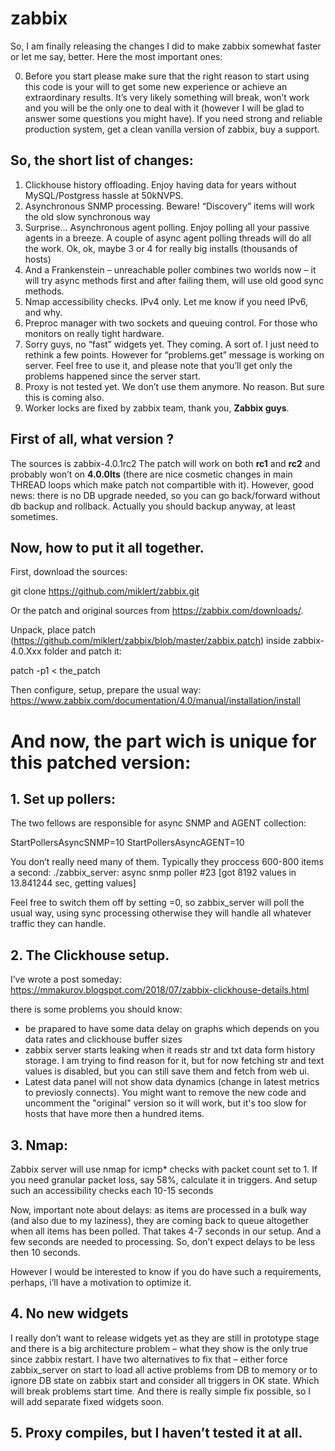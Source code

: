 # zabbix

So, I am finally releasing the changes I did to make zabbix somewhat faster or let me say, better.
Here the most important ones:

0. Before you start please make sure that the right reason to start using this code is your will to get some new experience or achieve an extraordinary results.
It’s very likely something will break, won’t work and you will be the only one to deal with it (however I will be glad to answer some questions you might have). If you need strong and reliable production system, get a clean vanilla version of zabbix, buy a support. 

## So, the short list of changes:
1. Clickhouse history offloading. Enjoy having data for years without MySQL/Postgress hassle at 50kNVPS.
2. Asynchronous SNMP processing. Beware! “Discovery” items will work the old slow synchronous way
3. Surprise… Asynchronous agent polling. Enjoy polling all your passive agents in a breeze. A couple of async agent polling threads will do all the work. Ok, ok, maybe 3 or 4 for really big installs (thousands of hosts)
4. And a Frankenstein – unreachable poller combines two worlds now – it will try async methods first and after failing them, will use old good sync methods.
5. Nmap accessibility checks. IPv4 only. Let me know if you need IPv6, and why.
6. Preproc manager with two sockets and queuing control. For those who monitors on really tight hardware.
7. Sorry guys, no “fast” widgets yet. They coming. A sort of.  I just need to rethink a few points. However for “problems.get” message is working on server. Feel free to use it, and please note that you’ll get only the problems happened since the server start.
8. Proxy is not tested yet. We don’t use them anymore. No reason. But sure this is coming also.
9. Worker locks are fixed by zabbix team, thank you, **Zabbix guys**.

## First of all, what version ? 

The sources is zabbix-4.0.1rc2
The patch will work on both **rc1** and **rc2** and probably won’t on **4.0.0lts** (there are nice cosmetic changes in main THREAD loops which make patch not compartible with it). However, good news: there is no DB upgrade needed, so you can go back/forward without db backup and rollback. Actually you should backup anyway, at least sometimes.

## Now, how to put it all together.
First, download the sources:

git clone https://github.com/miklert/zabbix.git

Or the patch and original sources from https://zabbix.com/downloads/.

Unpack, place patch (https://github.com/miklert/zabbix/blob/master/zabbix.patch) inside zabbix-4.0.Xxx folder and patch it:

patch -p1  < the_patch

Then configure, setup, prepare the usual way: https://www.zabbix.com/documentation/4.0/manual/installation/install

# And now, the part wich is unique for this patched version: 

## 1. Set up pollers:

The two fellows are responsible for async SNMP and AGENT collection:

StartPollersAsyncSNMP=10
StartPollersAsyncAGENT=10

You don’t really need many of them. Typically they proccess 600-800 items a second:
./zabbix_server: async snmp poller #23 [got 8192 values in 13.841244 sec, getting values]

Feel free to switch them off by setting =0, so zabbix_server will poll the usual way, using sync processing otherwise they will handle all whatever traffic they can handle.

## 2. The Clickhouse setup.
I’ve wrote a post someday: https://mmakurov.blogspot.com/2018/07/zabbix-clickhouse-details.html

there is some problems you should know:
- be prapared to have some data delay on graphs which depends on you data rates and clickhouse buffer sizes
- zabbix server starts leaking when it reads str and txt data form history storage. I am trying to find reason for it, but for now fetching str and text values is disabled, but you can still save them and fetch from web ui. 
- Latest data panel will not show data dynamics (change in latest metrics to previosly connects). You might want to remove the new code and uncomment the "original" version so it will work, but it's too slow for hosts that have more then a hundred items. 

## 3. Nmap:
Zabbix server will use nmap for icmp* checks with packet count set to 1.
If you need granular packet loss, say 58%, calculate it in triggers. And setup such an accessibility checks each 10-15 seconds

Now, important note about delays: as items are processed in a bulk way (and also due to my laziness), they are coming back to queue altogether when all items has been polled. That takes 4-7 seconds in our setup. And a few seconds are needed to processing. So, don’t expect delays to be less then 10 seconds. 

However I would be interested to know if you do have such a requirements, perhaps, i’ll have a motivation to optimize it.

## 4. No new widgets
I really don’t want to release widgets yet as they are still in prototype stage and there is a big architecture problem – what they show is the only true since zabbix restart. I have two alternatives to fix that – either force zabbix_server on start to load all active problems from DB to memory or to ignore DB state on zabbix start and consider all triggers in OK state. Which will break problems start time.  And there is really simple fix possible, so I will add separate fixed widgets soon.

## 5. Proxy compiles, but I haven’t tested it at all. 

